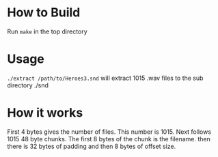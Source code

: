 # How to Build
Run `make` in the top directory

# Usage
`./extract /path/to/Heroes3.snd` will extract 1015 .wav files to the sub directory ./snd

# How it works
First 4 bytes gives the number of files. This number is 1015.
Next follows 1015 48 byte chunks. The first 8 bytes of the chunk is the
filename. then there is 32 bytes of padding and then 8 bytes of offset size.
